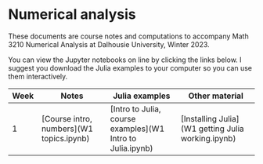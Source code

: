# Numerical analysis

These documents are course notes and computations to accompany Math 3210 Numerical Analysis at Dalhousie University, Winter 2023.

You can view the Jupyter notebooks on line by clicking the links below. I suggest you download the Julia examples to your computer so you can use them interactively.

| Week | Notes | Julia examples | Other material |
| ---- | ----- | -------------- | -------------- |
| 1 | [Course intro, numbers](W1 topics.ipynb) | [Intro to Julia, course examples](W1 Intro to Julia.ipynb) | [Installing Julia](W1 getting Julia working.ipynb) |
